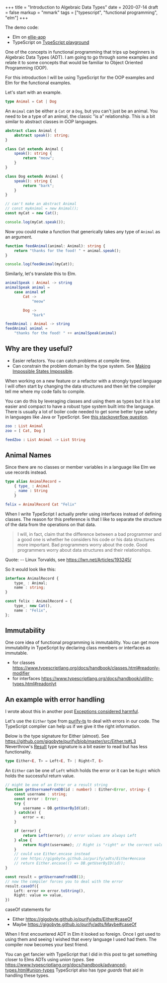 +++
title = "Introduction to Algebraic Data Types"
date = 2020-07-14
draft = false
markup = "mmark"
tags = ["typescript", "functional programming", "elm"]
+++

The demo code:

- Elm on [ellie-app](https://ellie-app.com/9my7fGjW3Rsa1)
- TypeScript on [TypeScript playground](https://www.typescriptlang.org/play/#code/IYIwzgLgTsDGEAJYBthjAgggOwJYFthkEBvAKAEhRIZ4EwAHAU2AGsAKASgC57pdsAcwDcZAL5kyKNBgDCwREwAeEJtgAmGHASKlKjFhx58oAwXooUoTCAFco2BACJ8TAPYB3J6IoSJU1HQEABE3c2VVDS08QmJyCgM2Ll4aMwsrG3tHJxBgKFZvSj9JMgB6UqRgbAByREJWJgQqpvBoOERtWLKK2DdsSAR8AE9O3QBeBGwmDywYoi5RXv66oflECamZtYXJJbA3ZCYAOmQw9mG1o8SjTlEyADNbbHhcPoR7piZ1UeR2Kp1kLwfsZUkILNY7A5nBAABZVVgYe5uKAIWGNJFudQAQmcCAA1E05sgrswkrdxLs+vtDiczh8vj9zqsFJxyWQBKooPc4I0fgAlJi9KDqCwQIbMAD6QKJPmwwFcKX4QlE-j2iA+yFwSmlAIFQpFE3iYslvE2CG2nAANJQ5QrnAAxJiapROa1iURAA#)

One of the concepts in functional programming that trips up beginners is Algebraic Data Types (ADT). I am going to go through some examples and relate it to some concepts that would be familiar to Object Oriented Programming (OOP).

For this introduction I will be using TypeScript for the OOP examples and Elm for the functional examples.

Let's start with an example.

```elm
type Animal = Cat | Dog
```

An `Animal` can be either a `Cat` or a `Dog`, but you can't just be an animal. You need to be a type of an animal, the classic "is a" relationship. This is a bit similar to abstract classes in OOP languages.

```ts
abstract class Animal {
	abstract speak(): string;
}

class Cat extends Animal {
	speak(): string {
		return "meow";
	}
}

class Dog extends Animal {
	speak(): string {
		return "bark";
	}
}

// can't make an abstract Animal
// const myAnimal = new Animal();
const myCat = new Cat();

console.log(myCat.speak());
```

Now you could make a function that generically takes any type of `Animal` as an argument.

```ts
function feedAnimal(animal: Animal): string {
	return "thanks for the food! " + animal.speak(); 
}

console.log(feedAnimal(myCat));
```

Similarly, let's translate this to Elm.

```elm
animalSpeak : Animal -> string
animalSpeak animal =
    case animal of
        Cat ->
            "meow"

        Dog ->
            "bark"
```

```elm
feedAnimal : Animal -> string
feedAnimal animal =
    "thanks for the food! " ++ animalSpeak(animal)
```

## Why are they useful?

- Easier refactors. You can catch problems at compile time.
- Can constrain the problem domain by the type system. See [Making Impossible States Impossible](https://www.youtube.com/watch?v=IcgmSRJHu_8).

When working on a new feature or a refactor with a strongly typed language I will often start by changing the data structures and then let the compiler tell me where my code fails to compile.

You can do this by leveraging classes and using them as types but it is a lot easier and compact to have a robust type system built into the language. There is usually a lot of boiler code needed to get some better type safety in languages like Java or TypeScript. See [this stackoverflow question](https://stackoverflow.com/questions/21034017/how-do-you-emulate-adts-and-pattern-matching-in-typescript).

```elm
zoo : List Animal
zoo = [ Cat, Dog ]

feedZoo : List Animal -> List String
```

## Animal Names

Since there are no classes or member variables in a language like Elm we use records instead.

```elm
type alias AnimalRecord =
    { type_ : Animal
    , name : String
    }

felix = AnimalRecord Cat "Felix"
```

When I write TypeScript I actually prefer using interfaces instead of defining classes. The reason for this preference is that I like to separate the structure of the data from the operations on that data.

> I will, in fact, claim that the difference between a bad programmer 
and a good one is whether he considers his code or his data structures 
more important. Bad programmers worry about the code. Good programmers 
worry about data structures and their relationships.
>
Quote: -- Linux Torvalds, see https://lwn.net/Articles/193245/

So it would look like this:

```ts
interface AnimalRecord {
    type_ : Animal;
    name : string;
}

const felix : AnimalRecord = {
    type_: new Cat(),
    name : "Felix",
};
```

## Immutability

One core idea of functional programming is immutability. You can get more immutability in TypeScript by declaring class members or interfaces as immutable.

- for classes https://www.typescriptlang.org/docs/handbook/classes.html#readonly-modifier
- for interfaces https://www.typescriptlang.org/docs/handbook/utility-types.html#readonlyt

## An example with error handling

I wrote about this in another post [Exceptions considered harmful](https://pianomanfrazier.com/post/exceptions-considered-harmful/).

Let's use the `Either` type from [purify-ts](https://gigobyte.github.io/purify/adts/Either) to deal with errors in our code. The TypeScript compiler can help us if we give it the right information.

Below is the type signature for Either (almost). See https://github.com/gigobyte/purify/blob/master/src/Either.ts#L3 Neverthrow's [Result](https://github.com/supermacro/neverthrow/blob/master/src/result.ts#L3) type signature is a bit easier to read but has less functionality.
```ts
type Either<E, T> = Left<E, T> | Right<T, E>
```

An `Either` can be one of `Left` which holds the error or it can be `Right` which holds the successful return value.

```ts
// might be one of an Error or a result string
function getUsernameFromDB(id : number) : Either<Error, string> {
    const username : string;
    const error : Error;
    try {
        username = DB.getUserById(id);
    } catch(e) {
        error = e;
    }

    if (error) {
        return Left(error); // error values are always Left
    } else {
        return Right(username); // Right is "right" or the correct value
    }
    // could use Either.encase instead
    // see https://gigobyte.github.io/purify/adts/Either#encase
    // return Either.encase(() => DB.getUserByID(id));
}

const result = getUsernameFromDB(1);
// now the compiler forces you to deal with the error
result.caseOf({
    Left: error => error.toString(),
    Right: value => value,
})
```

caseOf statements for
- Either https://gigobyte.github.io/purify/adts/Either#caseOf
- Maybe https://gigobyte.github.io/purify/adts/Maybe#caseOf

When I first encountered ADT in Elm it looked so foreign. Once I got used to using them and seeing I wished that every language I used had them. The compiler now becomes your best friend.

You can get fancier with TypeScript that I did in this post to get something closer to Elms ADTs using *union types*. See https://www.typescriptlang.org/docs/handbook/advanced-types.html#union-types TypeScript also has *type guards* that aid in handling these types.

